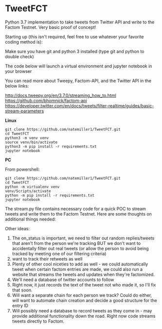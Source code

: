 # TweetFCT
Python 3.7 implementation to take tweets from Twitter API and write to the Factom Testnet. Very basic proof of concept!


Starting up (this isn't required, feel free to use whatever your favorite coding method is):

Make sure you have git and python 3 installed (type git and python to double check)

The code below will launch a virtual environment and jupyter notebook in your browser 

You can read more about Tweepy, Factom-API, and the Twitter API in the below links:

http://docs.tweepy.org/en/3.7.0/streaming_how_to.html
https://github.com/bhomnick/factom-api
https://developer.twitter.com/en/docs/tweets/filter-realtime/guides/basic-stream-parameters

**Linux**

```
git clone https://github.com/natemiller1/TweetFCT.git
cd TweetFCT
python3 -m venv venv
source venv/bin/activate
python3 -m pip install -r requirements.txt
jupyter notebook
```

**PC**

From powershell:
```
git clone https://github.com/natemiller1/TweetFCT.git
cd TweetFCT
python -m virtualenv venv
venv/Scripts/activate
python -m pip install -r requirements.txt
jupyter notebook
```

The stream.py file contains necessary code for a quick POC to stream tweets and write them to the Factom Testnet. Here are some thoughts on additional things needed:

Other ideas:
1. The on_status is important, we need to filter out random replies/tweets that aren't from the person we're tracking BUT we don't want to accidentally filter out real tweets (or allow the person to avoid being tracked by meeting one of our filtering criteria)
2. want to track their retweets as well
3. Plenty of other cool niceties to add as well - we could automatically tweet when certain factom entries are made, we could also run a website that streams the tweets and updates when they're factomized.
4. We'll need a database of twitter accounts to follow
5. Right now, it just records the text of the tweet not who made it, so I'll fix that soon.
6. Will want a separate chain for each person we track? Could do either, will want to automate chain creation and decide a good structure for the entry ID
7. Will possibly need a database to record tweets as they come in - may provide additional functionality down the road. Right now code streams tweets directly to Factom.
